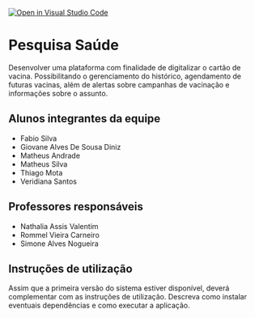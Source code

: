 [![Open in Visual Studio Code](https://classroom.github.com/assets/open-in-vscode-f059dc9a6f8d3a56e377f745f24479a46679e63a5d9fe6f495e02850cd0d8118.svg)](https://classroom.github.com/online_ide?assignment_repo_id=454206&assignment_repo_type=GroupAssignmentRepo)
# Pesquisa Saúde

Desenvolver uma plataforma com finalidade de digitalizar o cartão de vacina. Possibilitando o gerenciamento do histórico, agendamento de futuras vacinas, além de alertas sobre campanhas de vacinação e informações sobre o assunto.

## Alunos integrantes da equipe

* Fabio Silva
* Giovane Alves De Sousa Diniz
* Matheus Andrade
* Matheus Silva
* Thiago Mota
* Veridiana Santos

## Professores responsáveis

* Nathalia Assis Valentim
* Rommel Vieira Carneiro
* Simone Alves Nogueira

## Instruções de utilização

Assim que a primeira versão do sistema estiver disponível, deverá complementar com as instruções de utilização. Descreva como instalar eventuais dependências e como executar a aplicação.
